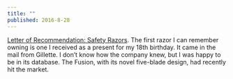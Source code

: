 ```yaml
---
title: ""
published: 2016-8-28
---
```




<a href="http://www.nytimes.com/2016/08/28/magazine/letter-of-recommendation-safety-razors.html" target="_blank">Letter of Recommendation: Safety Razors</a>. The first razor I can remember owning is one I received as a present for my 18th birthday. It came in the mail from Gillette. I don’t know how the company knew, but I was happy to be in its database. The Fusion, with its novel five-blade design, had recently hit the market.

